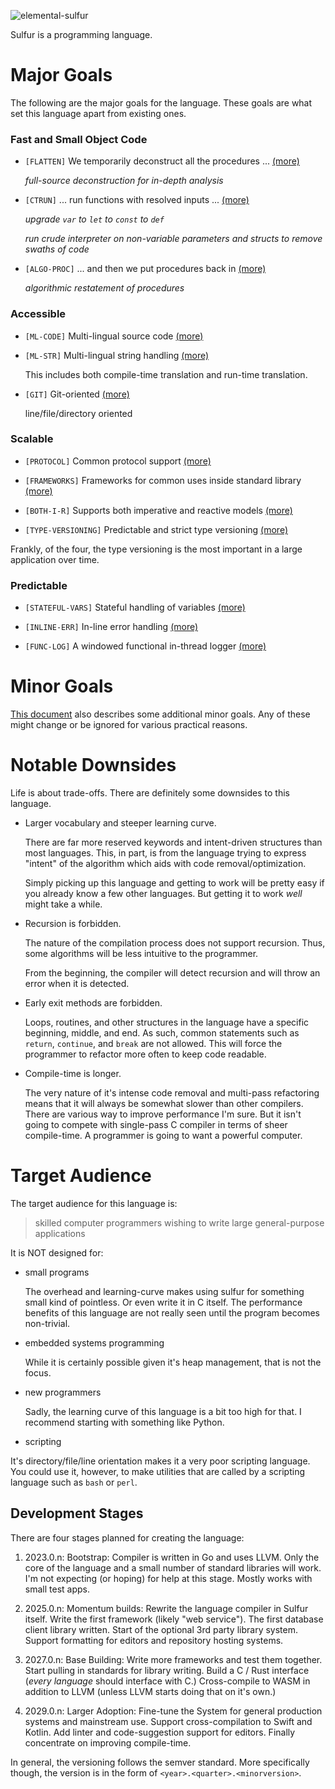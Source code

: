 ![elemental-sulfur](https://upload.wikimedia.org/wikipedia/commons/thumb/8/88/Sulfur_-_El_Desierto_mine%2C_San_Pablo_de_Napa%2C_Daniel_Campos_Province%2C_Potos%C3%AD%2C_Bolivia.jpg/220px-Sulfur_-_El_Desierto_mine%2C_San_Pablo_de_Napa%2C_Daniel_Campos_Province%2C_Potos%C3%AD%2C_Bolivia.jpg "Elemental Sulfer as seen on Wikipedia. Credit: Iifar")

Sulfur is a programming language.

# Major Goals

The following are the major goals for the language. These goals are what set this language apart from existing ones.

### Fast and Small Object Code

* `[FLATTEN]` We temporarily deconstruct all the procedures ...  [(more)](compilation-goals.md#flatten)

  *full-source deconstruction for in-depth analysis*

* `[CTRUN]` ... run functions with resolved inputs ...   [(more)](compilation-goals.md#ctrun)

  *upgrade `var` to `let` to `const` to `def`*

  *run crude interpreter on non-variable parameters and structs to remove swaths of code*

* `[ALGO-PROC]` ... and then we put procedures back in [(more)](compilation-goals.md#algo-proc)

  *algorithmic restatement of procedures*  

### Accessible

* `[ML-CODE]` Multi-lingual source code  [(more)](accessible-goals.md#ml-code)

* `[ML-STR]` Multi-lingual string handling  [(more)](accessible-goals.md#ml-str)

  This includes both compile-time translation and run-time translation.  

* `[GIT]` Git-oriented  [(more)](accessible-goals.md#git)

  line/file/directory oriented 

### Scalable

* `[PROTOCOL]` Common protocol support  [(more)](scalable-goals.md#protocol)

* `[FRAMEWORKS]` Frameworks for common uses inside standard library  [(more)](scalable-goals.md#frameworks)

* `[BOTH-I-R]` Supports both imperative and reactive models [(more)](scalable-goals.md#both-i-r)

* `[TYPE-VERSIONING]` Predictable and strict type versioning  [(more)](scalable-goals.md#type-versioning)

Frankly, of the four, the type versioning is the most important in a large application over time.

### Predictable

* `[STATEFUL-VARS]` Stateful handling of variables [(more)](predictable-goals.md#stateful-vars)

* `[INLINE-ERR]` In-line error handling  [(more)](predictable-goals.md#inline-err)

* `[FUNC-LOG]` A windowed functional in-thread logger [(more)](predictable-goals.md#func-log)

# Minor Goals

[This document](minor-goals.md) also describes some additional minor goals. Any of these might change or be ignored for various practical reasons.

# Notable Downsides

Life is about trade-offs. There are definitely some downsides to this language.

* Larger vocabulary and steeper learning curve.

  There are far more reserved keywords and intent-driven structures than most languages. This, in part, is from the language trying to express "intent" of the algorithm which aids with code removal/optimization.

  Simply picking up this language and getting to work will be pretty easy if you already know a few other languages. But getting it to work _well_ might take a while.

* Recursion is forbidden.

  The nature of the compilation process does not support recursion. Thus, some algorithms will be less intuitive to the programmer.

  From the beginning, the compiler will detect recursion and will throw an error when it is detected.

* Early exit methods are forbidden.

  Loops, routines, and other structures in the language have a specific beginning, middle, and end. As such, common statements such as `return`, `continue`, and `break` are not allowed. This will force the programmer to refactor more often to keep code readable.

* Compile-time is longer.

  The very nature of it's intense code removal and multi-pass refactoring means that it will always be somewhat slower than other compilers. There are various way to improve performance I'm sure. But it isn't going to compete with single-pass C compiler in terms of sheer compile-time. A programmer is going to want a powerful computer.

# Target Audience

The target audience for this language is:

> skilled computer programmers wishing to write large general-purpose applications

It is NOT designed for:

* small programs

  The overhead and learning-curve makes using sulfur for something small kind of pointless. Or even write it in C itself. The performance benefits of this language are not really seen until the program becomes non-trivial.

* embedded systems programming

  While it is certainly possible given it's heap management, that is not the focus.

* new programmers

  Sadly, the learning curve of this language is a bit too high for that. I recommend starting with something like Python.

* scripting

 It's directory/file/line orientation makes it a very poor scripting language. You could use it, however, to make utilities that are called by a scripting language such as `bash` or `perl`.

## Development Stages

There are four stages planned for creating the language:

1. 2023.0.n: Bootstrap: Compiler is written in Go and uses LLVM. Only the core of the language and a small number of standard libraries will work. I'm not expecting (or hoping) for help at this stage. Mostly works with small test apps.

2. 2025.0.n: Momentum builds: Rewrite the language compiler in Sulfur itself. Write the first framework (likely "web service"). The first database client library written. Start of the optional 3rd party library system. Support formatting for editors and repository hosting systems.

3. 2027.0.n: Base Building: Write more frameworks and test them together. Start pulling in standards for library writing. Build a C / Rust interface (*every language* should interface with C.) Cross-compile to WASM in addition to LLVM (unless LLVM starts doing that on it's own.)

4. 2029.0.n: Larger Adoption: Fine-tune the System for general production systems and mainstream use. Support cross-compilation to Swift and Kotlin. Add linter and code-suggestion support for editors. Finally concentrate on improving compile-time.

In general, the versioning follows the semver standard. More specifically though, the version is in the form of `<year>.<quarter>.<minorversion>`.
